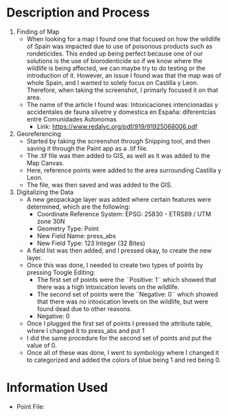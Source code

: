 
# Description and Process
1. Finding of Map
    * When looking for a map I found one that focused on how the wildlife of Spain was impacted due to use of poisonous products such as rondeticides. This ended up being perfect because one of our solutions is the use of biorodenticide so if we know where the wildlife is being affected, we can maybe try to do testing or the introduction of it. However, an issue I found was that the map was of whole Spain, and I wanted to solely focus on Castilla y Leon. Therefore, when taking the screenshot, I primarly focused it on that area.
     * The name of the article I found was: Intoxicaciones intencionadas y accidentales de fauna silvetre y domestica en España: diferentcias entre Comunidades Autonomas
       * Link: https://www.redalyc.org/pdf/919/91925068006.pdf
2. Georeferencing
     * Started by taking the screenshot through Snipping tool, and then saving it through the Paint app as a .tif file.
     * The .tif file was then added to GIS, as well as it was added to the Map Canvas.
     * Here, reference points were added to the area surrounding Castilla y Leon.
     * The file, was then saved and was added to the GIS.
3. Digitalizing the Data
     * A new geopackage layer was added where certain features were determined, which are the following:
         * Coordinate Reference System: EPSG: 25830 - ETRS89 / UTM zone 30N
         * Geometry Type: Point
         * New Field Name: press_abs
         * New Field Type: 123 Integer (32 Bites)
      * A field list was then added, and I pressed okay, to create the new layer.
      * Once this was done, I needed to create two types of points by pressing Toogle Editing:
         * The first set of points were the ¨Positive: 1¨ which showed that there was a high intoxication levels on the wildlife. 
         * The second set of points were the ¨Negative: 0¨ which showed that there was no intoxication levels on the wildlife, but were found dead due to other reasons.
         * Negative: 0
      * Once I plugged the first set of points I pressed the attribute table, where I changed it to press_abs and put 1
      * I did the same procedure for the second set of points and put the value of 0.
      * Once all of these was done, I went to symbology where I changed it to categorized and added the colors of blue being 1 and red being 0.

# Information Used
  * Point File: 
